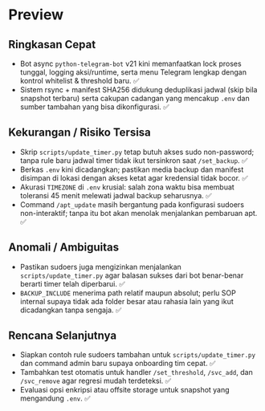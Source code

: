 # Preview

## Ringkasan Cepat
- Bot async `python-telegram-bot` v21 kini memanfaatkan lock proses tunggal, logging aksi/runtime, serta menu Telegram lengkap dengan kontrol whitelist & threshold baru. ✅
- Sistem rsync + manifest SHA256 didukung deduplikasi jadwal (skip bila snapshot terbaru) serta cakupan cadangan yang mencakup `.env` dan sumber tambahan yang bisa dikonfigurasi. ✅

## Kekurangan / Risiko Tersisa
- Skrip `scripts/update_timer.py` tetap butuh akses sudo non-password; tanpa rule baru jadwal timer tidak ikut tersinkron saat `/set_backup`. ✅
- Berkas `.env` kini dicadangkan; pastikan media backup dan manifest disimpan di lokasi dengan akses ketat agar kredensial tidak bocor. ✅
- Akurasi `TIMEZONE` di `.env` krusial: salah zona waktu bisa membuat toleransi 45 menit melewati jadwal backup seharusnya. ✅
- Command `/apt_update` masih bergantung pada konfigurasi sudoers non-interaktif; tanpa itu bot akan menolak menjalankan pembaruan apt. ✅

## Anomali / Ambiguitas
- Pastikan sudoers juga mengizinkan menjalankan `scripts/update_timer.py` agar balasan sukses dari bot benar-benar berarti timer telah diperbarui. ✅
- `BACKUP_INCLUDE` menerima path relatif maupun absolut; perlu SOP internal supaya tidak ada folder besar atau rahasia lain yang ikut dicadangkan tanpa sengaja. ✅

## Rencana Selanjutnya
- Siapkan contoh rule sudoers tambahan untuk `scripts/update_timer.py` dan command admin baru supaya onboarding tim cepat. ✅
- Tambahkan test otomatis untuk handler `/set_threshold`, `/svc_add`, dan `/svc_remove` agar regresi mudah terdeteksi. ✅
- Evaluasi opsi enkripsi atau offsite storage untuk snapshot yang mengandung `.env`. ✅

